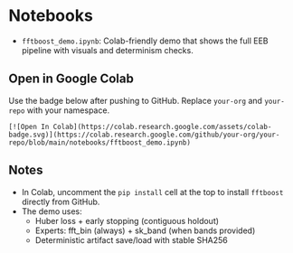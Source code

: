# Notebooks

- `fftboost_demo.ipynb`: Colab-friendly demo that shows the full EEB pipeline with visuals and determinism checks.

## Open in Google Colab

Use the badge below after pushing to GitHub. Replace `your-org` and `your-repo` with your namespace.

```
[![Open In Colab](https://colab.research.google.com/assets/colab-badge.svg)](https://colab.research.google.com/github/your-org/your-repo/blob/main/notebooks/fftboost_demo.ipynb)
```

## Notes

- In Colab, uncomment the `pip install` cell at the top to install `fftboost` directly from GitHub.
- The demo uses:
  - Huber loss + early stopping (contiguous holdout)
  - Experts: fft_bin (always) + sk_band (when bands provided)
  - Deterministic artifact save/load with stable SHA256
